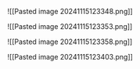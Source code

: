 ![[Pasted image 20241115123348.png]]

![[Pasted image 20241115123353.png]]

![[Pasted image 20241115123358.png]]

![[Pasted image 20241115123403.png]]